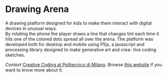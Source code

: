 # Drawing Arena
A drawing platform designed for kids to make them interact with digital devices in unusual ways. </br>
By rotating the phone the player draws a line that changes tint each time it hits one of the colored dots spread all over the arena. The platform was developed both for desktop and mobile using P5js, a javascript and processing library designed to make generative art and crea- tive coding sketches.

*Context*
[Creative Coding at Politecnico di Milano](https://www11.ceda.polimi.it/schedaincarico/schedaincarico/controller/scheda_pubblica/SchedaPublic.do?&evn_default=evento&c_classe=696598&__pj0=0&__pj1=3ed8420c42c849845b5caa3de626e8fc).
Browse [this website](https://drawwithcode.github.io/) if you want to know more about it.
